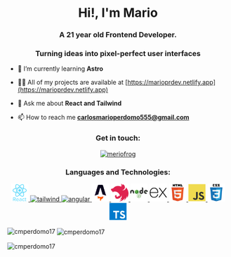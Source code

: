 <h1 align="center">Hi!, I'm Mario</h1>  
<h3 align="center">A 21 year old Frontend Developer.</h3>
<h3 align="center">Turning ideas into pixel-perfect user interfaces</h3>
  
- 🌱 I’m currently learning **Astro**  
  
- 👨‍💻 All of my projects are available at [https://marioprdev.netlify.app](https://marioprdev.netlify.app)  
  
- 💬 Ask me about **React and Tailwind**  
  
- 📫 How to reach me **carlosmarioperdomo555@gmail.com**  
  
<h3 align="center">Get in touch:</h3>  
<p align="center">
<a href="https://instagram.com/mariopr17" target="blank"><img align="center" src="https://raw.githubusercontent.com/rahuldkjain/github-profile-readme-generator/master/src/images/icons/Social/instagram.svg" alt="meriofrog" height="30" width="40" /></a>  
</p>  
  
<h3 align="center">Languages and Technologies:</h3>  
<p align="center"> 
  <a href="https://reactjs.org/" target="_blank" rel="noreferrer"> 
    <img src="https://raw.githubusercontent.com/devicons/devicon/master/icons/react/react-original-wordmark.svg" alt="react" width="40" height="40"/> 
  </a> 
  <a href="https://tailwindcss.com/" target="_blank" rel="noreferrer"> 
    <img src="https://www.vectorlogo.zone/logos/tailwindcss/tailwindcss-icon.svg" alt="tailwind" width="40" height="40"/> 
  </a> 
  <a href="https://angular.io/" target="_blank" rel="noreferrer"> 
    <img src="https://cdn.worldvectorlogo.com/logos/angular-icon-1.svg" alt="angular" width="40" height="40"/> 
  </a> 
  <a href="https://astro.build/" target="_blank" rel="noreferrer"> 
    <img src="https://raw.githubusercontent.com/devicons/devicon/master/icons/astro/astro-original.svg" alt="astro" width="40" height="40"/> 
  </a> 
  <a href="https://nestjs.com/" target="_blank" rel="noreferrer"> 
    <img src="https://raw.githubusercontent.com/devicons/devicon/master/icons/nestjs/nestjs-original.svg" alt="nestjs" width="40" height="40"/> 
  </a> 
  <a href="https://nodejs.org" target="_blank" rel="noreferrer"> 
    <img src="https://raw.githubusercontent.com/devicons/devicon/master/icons/nodejs/nodejs-original-wordmark.svg" alt="nodejs" width="40" height="40"/> 
  </a> 
  <a href="https://expressjs.com" target="_blank" rel="noreferrer"> 
    <img src="https://raw.githubusercontent.com/devicons/devicon/master/icons/express/express-original.svg" alt="express" width="40" height="40"/> 
  </a> 
  <a href="https://www.w3.org/html/" target="_blank" rel="noreferrer"> 
    <img src="https://raw.githubusercontent.com/devicons/devicon/master/icons/html5/html5-original-wordmark.svg" alt="html5" width="40" height="40"/> 
  </a> 
  <a href="https://developer.mozilla.org/en-US/docs/Web/JavaScript" target="_blank" rel="noreferrer"> 
    <img src="https://raw.githubusercontent.com/devicons/devicon/master/icons/javascript/javascript-original.svg" alt="javascript" width="40" height="40"/> 
  </a> 
  <a href="https://www.w3schools.com/css/" target="_blank" rel="noreferrer"> 
    <img src="https://raw.githubusercontent.com/devicons/devicon/master/icons/css3/css3-original-wordmark.svg" alt="css3" width="40" height="40"/> 
  </a> 
  <a href="https://www.typescriptlang.org/" target="_blank" rel="noreferrer"> 
    <img src="https://raw.githubusercontent.com/devicons/devicon/master/icons/typescript/typescript-original.svg" alt="typescript" width="40" height="40"/> 
  </a> 
</p>  
  
<p><img align="left" src="https://github-readme-stats.vercel.app/api/top-langs?username=cmperdomo17&show_icons=true&locale=en&layout=compact&theme=react" alt="cmperdomo17" /></p>  
  
<p>&nbsp;<img align="center" src="https://github-readme-stats.vercel.app/api?username=cmperdomo17&show_icons=true&locale=en&theme=react" alt="cmperdomo17" /></p>  
  
<p><img align="center" src="https://github-readme-streak-stats.herokuapp.com/?user=cmperdomo17&theme=react" alt="cmperdomo17" /></p>
